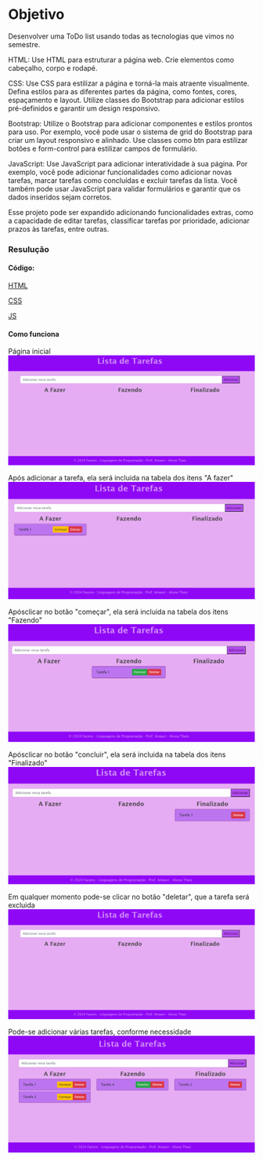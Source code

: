 # Objetivo
Desenvolver uma ToDo list usando todas as tecnologias que vimos no semestre.

HTML: Use HTML para estruturar a página web. Crie elementos como cabeçalho, corpo e rodapé. 

CSS: Use CSS para estilizar a página e torná-la mais atraente visualmente. Defina estilos para as diferentes partes da página, como fontes, cores, espaçamento e layout. Utilize classes do Bootstrap para adicionar estilos pré-definidos e garantir um design responsivo.

Bootstrap: Utilize o Bootstrap para adicionar componentes e estilos prontos para uso. Por exemplo, você pode usar o sistema de grid do Bootstrap para criar um layout responsivo e alinhado. Use classes como btn para estilizar botões e form-control para estilizar campos de formulário.

JavaScript: Use JavaScript para adicionar interatividade à sua página. Por exemplo, você pode adicionar funcionalidades como adicionar novas tarefas, marcar tarefas como concluídas e excluir tarefas da lista. Você também pode usar JavaScript para validar formulários e garantir que os dados inseridos sejam corretos.

Esse projeto pode ser expandido adicionando funcionalidades extras, como a capacidade de editar tarefas, classificar tarefas por prioridade, adicionar prazos às tarefas, entre outras. 

### Resulução
#### Código: 
[HTML](https://github.com/thaisconto/Curso-ADS/tree/main/JavaScript_Web/Listas/AF/index.html)

[CSS](https://github.com/thaisconto/Curso-ADS/tree/main/JavaScript_Web/Listas/AF/styles.css)

[JS](https://github.com/thaisconto/Curso-ADS/tree/main/JavaScript_Web/Listas/AF/script.js)

#### Como funciona

Página inicial
<img src = print1.png>

Após adicionar a tarefa, ela será incluida na tabela dos itens "A fazer"
<img src = print2.png>

Apósclicar no botão "começar", ela será incluida na tabela dos itens "Fazendo"
<img src = print3.png>

Apósclicar no botão "concluir", ela será incluida na tabela dos itens "Finalizado"
<img src = print4.png>

Em qualquer momento pode-se clicar no botão "deletar", que a tarefa será excluida
<img src = print1.png>

Pode-se adicionar várias tarefas, conforme necessidade
<img src = print5.png>


